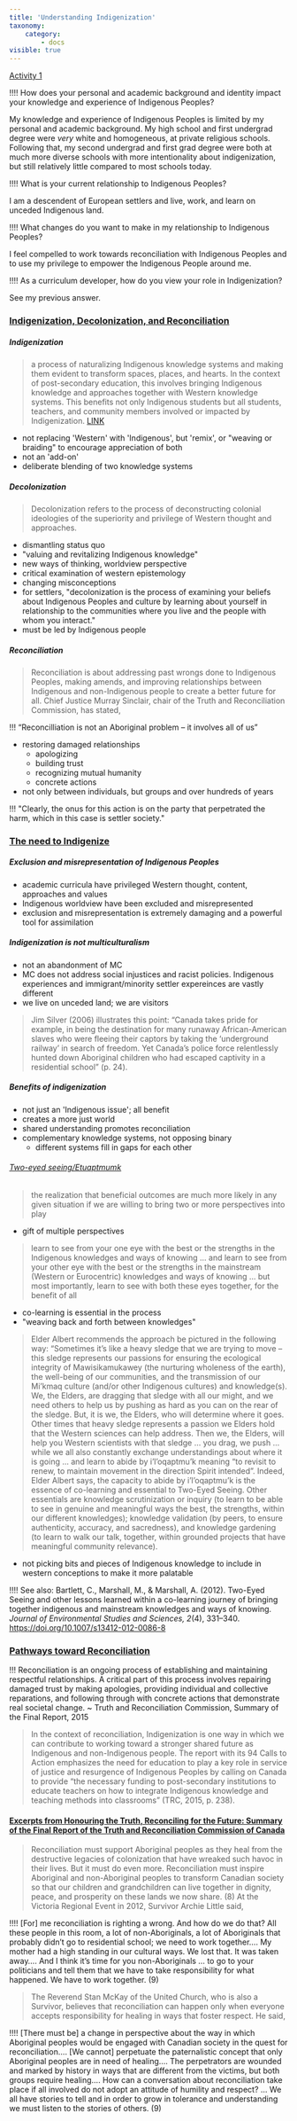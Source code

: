 ```yaml
---
title: 'Understanding Indigenization'
taxonomy:
    category:
        - docs
visible: true
---
```


[Activity 1](https://opentextbc.ca/indigenizationcurriculumdevelopers/chapter/chapter-1/)

!!!! How does your personal and academic background and identity impact your knowledge and experience of Indigenous Peoples?

My knowledge and experience of Indigenous Peoples is limited by my personal and academic background. My high school and first undergrad degree were *very* white and homogeneous, at private religious schools. Following that, my second undergrad and first grad degree were both at much more diverse schools with more intentionality about indigenization, but still relatively little compared to most schools today.

!!!! What is your current relationship to Indigenous Peoples?

I am a descendent of European settlers and live, work, and learn on unceded Indigenous land.

!!!! What changes do you want to make in my relationship to Indigenous Peoples?

I feel compelled to work towards reconciliation with Indigenous Peoples and to use my privilege to empower the Indigenous People around me.

!!!! As a curriculum developer, how do you view your role in Indigenization?

See my previous answer.

### [Indigenization, Decolonization, and Reconciliation](https://opentextbc.ca/indigenizationcurriculumdevelopers/chapter/indigenization-decolonization-and-reconciliation/)

##### Indigenization
> a process of naturalizing Indigenous knowledge systems and making them evident to transform spaces, places, and hearts. In the context of post-secondary education, this involves bringing Indigenous knowledge and approaches together with Western knowledge systems. This benefits not only Indigenous students but all students, teachers, and community members involved or impacted by Indigenization. [LINK](https://opentextbc.ca/indigenizationcurriculumdevelopers/chapter/indigenization-decolonization-and-reconciliation/)

- not replacing 'Western' with 'Indigenous', but 'remix', or "weaving or braiding" to encourage appreciation of both
- not an 'add-on'
- deliberate blending of two knowledge systems

##### Decolonization
> Decolonization refers to the process of deconstructing colonial ideologies of the superiority and privilege of Western thought and approaches.

- dismantling status quo
- "valuing and revitalizing Indigenous knowledge"
- new ways of thinking, worldview perspective
- critical examination of western epistemology
- changing misconceptions
- for settlers, "decolonization is the process of examining your beliefs about Indigenous Peoples and culture by learning about yourself in relationship to the communities where you live and the people with whom you interact."
- must be led by Indigenous people

##### Reconciliation
> Reconciliation is about addressing past wrongs done to Indigenous Peoples, making amends, and improving relationships between Indigenous and non-Indigenous people to create a better future for all. Chief Justice Murray Sinclair, chair of the Truth and Reconciliation Commission, has stated,

!!! “Reconcilliation is not an Aboriginal problem – it involves all of us”

- restoring damaged relationships
  - apologizing
  - building trust
  - recognizing mutual humanity
  - concrete actions
- not only between individuals, but groups and over hundreds of years

!!! "Clearly, the onus for this action is on the party that perpetrated the harm, which in this case is settler society."

### [The need to Indigenize](https://opentextbc.ca/indigenizationcurriculumdevelopers/chapter/the-need-to-indigenize/)

##### Exclusion and misrepresentation of Indigenous Peoples

- academic curricula have privileged Western thought, content, approaches and values
- Indigenous worldview have been excluded and misrepresented
- exclusion and misrepresentation is extremely damaging and a powerful tool for assimilation

##### Indigenization is not multiculturalism

- not an abandonment of MC
- MC does not address social injustices and racist policies. Indigenous experiences and immigrant/minority settler expereinces are vastly different
- we live on unceded land; we are visitors

> Jim Silver (2006) illustrates this point: “Canada takes pride for example, in being the destination for many runaway African-American slaves who were fleeing their captors by taking the ‘underground railway’ in search of freedom. Yet Canada’s police force relentlessly hunted down Aboriginal children who had escaped captivity in a residential school” (p. 24).

##### Benefits of indigenization
- not just an 'Indigenous issue'; all benefit
- creates a more just world
- shared understanding promotes reconciliation
- complementary knowledge systems, not opposing binary
  - different systems fill in gaps for each other

###### [Two-eyed seeing/*Etuaptmumk*](http://www.integrativescience.ca/uploads/files/Two-Eyed%20Seeing-AMarshall-Thinkers%20Lodge2017(1).pdf)
> the realization that beneficial outcomes are much more likely in any given situation if we are willing to bring two or more perspectives into play

- gift of multiple perspectives

> learn to see from your one eye with the best or the strengths in the Indigenous knowledges and ways of knowing ... and learn to see from your other eye with the best or the strengths in the mainstream (Western or Eurocentric) knowledges and ways of knowing ... but most importantly, learn to see with both these eyes together, for the benefit of all

- co-learning is essential in the process
- "weaving back and forth between knowledges"

> Elder Albert recommends the approach be pictured in the following way: “Sometimes it’s like a heavy sledge that we are trying to move – this sledge represents our passions for ensuring the ecological integrity of Mawisikamukawey (the nurturing wholeness of the earth), the well-being of our communities, and the transmission of our Mi’kmaq culture (and/or other Indigenous cultures) and knowledge(s). We, the Elders, are dragging that sledge with all our might, and we need others to help us by pushing as hard as you can on the rear of the sledge. But, it is we, the Elders, who will determine where it goes. Other times that heavy sledge represents a passion we Elders hold that the Western sciences can help address. Then we, the Elders, will help you Western scientists with that sledge ... you drag, we push ... while we all also constantly exchange understandings about where it is going ... and learn to abide by i’l’oqaptmu’k meaning “to revisit to renew, to maintain movement in the direction Spirit intended”. Indeed, Elder Albert says, the capacity to abide by i’l’oqaptmu’k is the essence of co-learning and essential to Two-Eyed Seeing. Other essentials are knowledge scrutinization or inquiry (to learn to be able to see in genuine and meaningful ways the best, the strengths, within our different knowledges); knowledge validation (by peers, to ensure authenticity, accuracy, and sacredness), and knowledge gardening (to learn to walk our talk, together, within grounded projects that have meaningful community relevance).

- not picking bits and pieces of Indigenous knowledge to include in western conceptions to make it more palatable


!!!! See also: Bartlett, C., Marshall, M., & Marshall, A. (2012). Two-Eyed Seeing and other lessons learned within a co-learning journey of bringing together indigenous and mainstream knowledges and ways of knowing. *Journal of Environmental Studies and Sciences, 2*(4), 331–340. https://doi.org/10.1007/s13412-012-0086-8

### [Pathways toward Reconciliation](https://opentextbc.ca/indigenizationcurriculumdevelopers/chapter/pathways-toward-reconciliation/)

!!! Reconciliation is an ongoing process of establishing and maintaining respectful relationships. A critical part of this process involves repairing damaged trust by making apologies, providing individual and collective reparations, and following through with concrete actions that demonstrate real societal change.  ~ Truth and Reconciliation Commission, Summary of the Final Report, 2015

> In the context of reconciliation, Indigenization is one way in which we can contribute to working toward a stronger shared future as Indigenous and non-Indigenous people.
> The report with its 94 Calls to Action emphasizes the need for education to play a key role in service of justice and resurgence of Indigenous Peoples by calling on Canada to provide “the necessary funding to post-secondary institutions to educate teachers on how to integrate Indigenous knowledge and teaching methods into classrooms” (TRC, 2015, p. 238).

#### [Excerpts from Honouring the Truth, Reconciling for the Future: Summary of the Final Report of the Truth and Reconciliation Commission of Canada](http://nctr.ca/assets/reports/Final%20Reports/Executive_Summary_English_Web.pdf)

> Reconciliation must support Aboriginal peoples as they heal from the destructive legacies of colonization that have wreaked such havoc in their lives. But it must do even more. Reconciliation must inspire Aboriginal and non-Aboriginal peoples to transform Canadian society so that our children and grandchildren can live together in dignity, peace, and prosperity on these lands we now share. (8)
> At the Victoria Regional Event in 2012, Survivor Archie Little said,

!!!! [For] me reconciliation is righting a wrong. And how do we do that? All these people in this room, a lot of non-Aboriginals, a lot of Aboriginals that probably didn’t go to residential school; we need to work together…. My mother had a high standing in our cultural ways. We lost that. It was taken away…. And I think it’s time for you non-Aboriginals … to go to your politicians and tell them that we have to take responsibility for what happened. We have to work together. (9)

> The Reverend Stan McKay of the United Church, who is also a Survivor, believes that reconciliation can happen only when everyone accepts responsibility for healing in ways that foster respect. He said,

!!!! [There must be] a change in perspective about the way in which Aboriginal peoples would be engaged with Canadian society in the quest for reconciliation…. [We cannot] perpetuate the paternalistic concept that only Aboriginal peoples are in need of healing…. The perpetrators are wounded and marked by history in ways that are different from the victims, but both groups require healing…. How can a conversation about reconciliation take place if all involved do not adopt an attitude of humility and respect? … We all have stories to tell and in order to grow in tolerance and understanding we must listen to the stories of others. (9)
